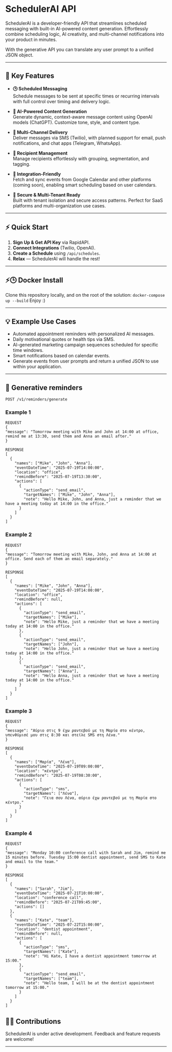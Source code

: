 # SchedulerAI API

SchedulerAI is a developer-friendly API that streamlines scheduled messaging with built-in AI-powered content generation. 
Effortlessly combine scheduling logic, AI creativity, and multi-channel notifications into your product in minutes.

With the generative API you can translate any user prompt to a unified JSON object.

---

## 🚀 Key Features

- **🕒 Scheduled Messaging**  
  Schedule messages to be sent at specific times or recurring intervals with full control over timing and delivery logic.

- **🤖 AI-Powered Content Generation**  
  Generate dynamic, context-aware message content using OpenAI models (ChatGPT). Customize tone, style, and content type.

- **📱 Multi-Channel Delivery**  
  Deliver messages via SMS (Twilio), with planned support for email, push notifications, and chat apps (Telegram, WhatsApp).

- **👥 Recipient Management**  
  Manage recipients effortlessly with grouping, segmentation, and tagging.

- **📅 Integration-Friendly**  
  Fetch and sync events from Google Calendar and other platforms (coming soon), enabling smart scheduling based on user calendars.

- **🔐 Secure & Multi-Tenant Ready**  
  Built with tenant isolation and secure access patterns. Perfect for SaaS platforms and multi-organization use cases.

---

## ⚡ Quick Start

1. **Sign Up & Get API Key** via RapidAPI.
2. **Connect Integrations** (Twilio, OpenAI).
3. **Create a Schedule** using `/api/schedules`.
4. **Relax** — SchedulerAI will handle the rest!

---
## ⚡🕒 Docker Install
Clone this repository locally, and on the root of the solution:
`docker-compose up --build`
Enjoy :)

---

## 💡 Example Use Cases

- Automated appointment reminders with personalized AI messages.
- Daily motivational quotes or health tips via SMS.
- AI-generated marketing campaign sequences scheduled for specific time windows.
- Smart notifications based on calendar events.
- Generate events from user prompts and return a unified JSON to use within your application.
---

## 🤖 Generative reminders
`POST /v1/reminders/generate`

### Example 1

```
REQUEST
{
"message": "Tomorrow meeting with Mike and John at 14:00 at office, remind me at 13:30, send them and Anna an email after."
}
```

```
RESPONSE
[
  {
    "names": ["Mike", "John", "Anna"],
    "eventDateTime": "2025-07-19T14:00:00",
    "location": "office",
    "remindBefore": "2025-07-19T13:30:00",
    "actions": [
      {
        "actionType": "send_email",
        "targetNames": ["Mike", "John", "Anna"],
        "note": "Hello Mike, John, and Anna, just a reminder that we have a meeting today at 14:00 in the office."
      }
    ]
  }
]
```

### Example 2

```
REQUEST
{
"message": "Tomorrow meeting with Mike, John, and Anna at 14:00 at office. Send each of them an email separately."
}
```

```
RESPONSE
[
  {
    "names": ["Mike", "John", "Anna"],
    "eventDateTime": "2025-07-19T14:00:00",
    "location": "office",
    "remindBefore": null,
    "actions": [
      {
        "actionType": "send_email",
        "targetNames": ["Mike"],
        "note": "Hello Mike, just a reminder that we have a meeting today at 14:00 in the office."
      },
      {
        "actionType": "send_email",
        "targetNames": ["John"],
        "note": "Hello John, just a reminder that we have a meeting today at 14:00 in the office."
      },
      {
        "actionType": "send_email",
        "targetNames": ["Anna"],
        "note": "Hello Anna, just a reminder that we have a meeting today at 14:00 in the office."
      }
    ]
  }
]
```

### Example 3

```
REQUEST
{
"message": "Αύριο στις 9 έχω ραντεβού με τη Μαρία στο κέντρο, υπενθύμισέ μου στις 8:30 και στείλε SMS στη Λένα."
}
```

```
RESPONSE
[
  {
    "names": ["Μαρία", "Λένα"],
    "eventDateTime": "2025-07-19T09:00:00",
    "location": "κέντρο",
    "remindBefore": "2025-07-19T08:30:00",
    "actions": [
      {
        "actionType": "sms",
        "targetNames": ["Λένα"],
        "note": "Γεια σου Λένα, αύριο έχω ραντεβού με τη Μαρία στο κέντρο."
      }
    ]
  }
]
```
### Example 4

```
REQUEST
{
"message": "Monday 10:00 conference call with Sarah and Jim, remind me 15 minutes before. Tuesday 15:00 dentist appointment, send SMS to Kate and email to the team."
}
```

```
RESPONSE
[
  {
    "names": ["Sarah", "Jim"],
    "eventDateTime": "2025-07-21T10:00:00",
    "location": "conference call",
    "remindBefore": "2025-07-21T09:45:00",
    "actions": []
  },
  {
    "names": ["Kate", "team"],
    "eventDateTime": "2025-07-22T15:00:00",
    "location": "dentist appointment",
    "remindBefore": null,
    "actions": [
      {
        "actionType": "sms",
        "targetNames": ["Kate"],
        "note": "Hi Kate, I have a dentist appointment tomorrow at 15:00."
      },
      {
        "actionType": "send_email",
        "targetNames": ["team"],
        "note": "Hello team, I will be at the dentist appointment tomorrow at 15:00."
      }
    ]
  }
]
```


## 🧑‍💻 Contributions

SchedulerAI is under active development. Feedback and feature requests are welcome!

---


